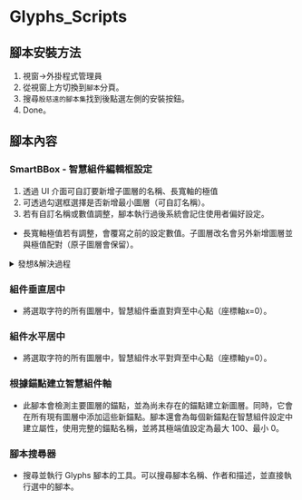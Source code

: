 # Glyphs_Scripts

## 腳本安裝方法

1. 視窗->外掛程式管理員
2. 從視窗上方切換到`腳本`分頁。
3. 搜尋`殷慈遠的腳本集`找到後點選左側的安裝按鈕。
4. Done。

## 腳本內容

### SmartBBox - 智慧組件編輯框設定

1. 透過 UI 介面可自訂要新增子圖層的名稱、長寬軸的極值
2. 可透過勾選框選擇是否新增最小圖層（可自訂名稱）。
3. 若有自訂名稱或數值調整，腳本執行過後系統會記住使用者偏好設定。 
- 長寬軸極值若有調整，會覆寫之前的設定數值。子圖層改名會另外新增圖層並與極值配對（原子圖層會保留）。


<details> <summary>發想&解決過程</summary>

這兩天花了一些時間研究 Glyphs 的腳本語法，對於去年曾經提到智慧型部件設定繁瑣的問題終於解決了。在此分享一下我的解決歷程。

---

在我去年對於這個問題錄製了 [發問影片](https://youtu.be/A97dZtYgmAA) 總之就是為了製作可變形的智慧型部件需要新增圖層、為它們命名、設定軸屬性和配對圖層，太多繁瑣的步驟希望能透過腳本快速完成。

這是我在 Glyphs 論壇的 [發問主題](https://forum.glyphsapp.com/t/about-the-height-and-width-values-of-smart-component/20402)。

---

我把腳本拆成兩個部分解決，圖層部分以及智慧型部件設定的部分。

---

圖層部分我參考了 [mekkablue 腳本集](https://github.com/mekkablue/Glyphs-Scripts) 裡面的 Insert Layers 腳本（在 Interpolation 分類中），作者將選項寫成一套ＵＩ，我只截取了生成的部分改成符合自己需求的語法


---

最後是智慧型部件設定的部分，起先我找到了官網提供的語法集，裡面確實提供了我需要的功能：[設定軸屬性](https://docu.glyphsapp.com/#GSGlyph.smartComponentAxes) 和 [配對圖層](https://docu.glyphsapp.com/#GSLayer.smartComponentPoleMapping)。


但是設定軸屬性的部分，我複製了範例的語法卻在 Glyphs 中無法順利運行。於是我用語法中的幾個關鍵字在官方論壇中尋找，發現了這篇文章。

時間來到今年中，中國的設計師提出了相同的 [發問主題](https://forum.glyphsapp.com/t/automate-script-for-layer-settings-of-smart-component/23011/6)，或許是問題描述的比較完整所以得到了解決。

裡面提供的語法成為我需要的腳本最後一塊拼圖，這個腳本終於能在未來的造字過程中成功幫我省下很多時間。

</details>

### 組件垂直居中

- 將選取字符的所有圖層中，智慧組件垂直對齊至中心點（座標軸x=0）。

### 組件水平居中

- 將選取字符的所有圖層中，智慧組件水平對齊至中心點（座標軸y=0）。

### 根據錨點建立智慧組件軸

- 此腳本會檢測主要圖層的錨點，並為尚未存在的錨點建立新圖層。同時，它會在所有現有圖層中添加這些新錨點。腳本還會為每個新錨點在智慧組件設定中建立屬性，使用完整的錨點名稱，並將其極端值設定為最大 100、最小 0。

### 腳本搜尋器

- 搜尋並執行 Glyphs 腳本的工具。可以搜尋腳本名稱、作者和描述，並直接執行選中的腳本。